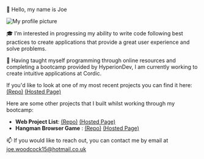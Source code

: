 👋 Hello, my name is Joe

![My profile picture](https://media.licdn.com/dms/image/D4E03AQG6QD2rOp4yuA/profile-displayphoto-shrink_200_200/0/1670869386290?e=1678320000&v=beta&t=ARstKABflzdyPhlRIQOUJaUQnY6-mXkBWfZ1RaVequ0)

:mortar_board: I’m interested in progressing my ability to write code following best practices to create applications that provide a great user experience and solve problems.

🌱 Having taught myself programming through online resources and completing a bootcamp provided by HyperionDev, I am currently working to create intuitive applications at Cordic.

If you'd like to look at one of my most recent projects you can find it here: [(Repo)](https://github.com/Grattade07/car-database) [(Hosted Page)](https://car-database-83rb.onrender.com)

Here are some other projects that I built whilst working through my bootcamp:
* **Web Project List**: [(Repo)](https://github.com/Grattade07/Web-Project-List) [(Hosted Page)](https://web-project-app.herokuapp.com)
* **Hangman Browser Game** : [(Repo)](https://github.com/Grattade07/hangmanGame) [(Hosted Page)](https://grattade07.github.io/hangmanGame/)

📫 If you would like to reach out, you can contact me by email at joe.woodcock15@hotmail.co.uk

<!---
Grattade07/Grattade07 is a ✨ special ✨ repository because its `README.md` (this file) appears on your GitHub profile.
You can click the Preview link to take a look at your changes.
--->
